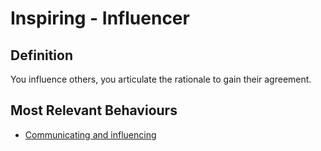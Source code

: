 # Inspiring - Influencer

## Definition 

You influence others, you articulate the rationale to gain their agreement. 

## Most Relevant Behaviours

* [Communicating and influencing](../behav/comm_influencing.md)

